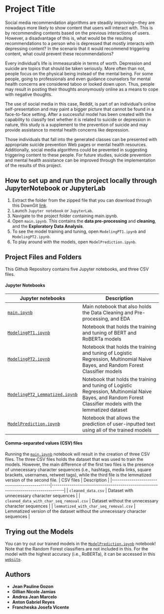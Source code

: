 # Project Title
Social media recommendation algorithms are steadily improving—they are nowadays more likely to show content that users will interact with. This is by recommending contents based on the previous interactions of users. However, a disadvantage of this is, what would be the resulting recommendations to a person who is depressed that mostly interacts with depressing content? In the scenario that it would recommend triggering content, what could prevent these recommendations?

Every individual’s life is immeasurable in terms of worth. Depression and suicide are topics that should be taken seriously. More often than not, people focus on the physical being instead of the mental being. For some people, going to professionals and even guidance counselors for mental health concerns are considered taboo or looked down upon. Thus, people may result in posting their thoughts anonymously online as a means to cope with negative thoughts.

The use of social media in this case, Reddit, is part of an individual’s online self-presentation and may paint a bigger picture that cannot be found in a face-to-face setting. After a successful model has been created with the capability to classify text whether it is related to suicide or depression in nature, this study is a supplement to the prevention of suicide and may provide assistance to mental health concerns like depression.

Those individuals that fall into the generated classes can be presented with appropriate suicide prevention Web pages or mental health resources. Additionally, social media algorithms could be prevented in suggesting triggering content to these people. For future studies, suicide prevention and mental health assistance can be improved through the implementation of the results of this project.

## How to set up and run the project locally through JupyterNotebook or JupyterLab
1. Extract the folder from the zipped file that you can download through this DownGit [link](https://minhaskamal.github.io/DownGit/#/home?url=https://github.com/francheska-vicente/data103-project).
2. Launch `Jupyter notebook` or `JupyterLab`.
3. Navigate to the project folder containing main.ipynb.
4. Open `main.ipynb`. This contains the **data pre-processing** and **cleaning**, and the **Exploratory Data Analysis**.
5. To see the model training and tuning, open `ModelingPT1.ipynb` and `ModelingPT2.ipynb`.
6. To play around with the models, open `ModelPrediction.ipynb`.

## Project Files and Folders
This Github Repository contains five Jupyter notebooks, and three CSV files.

#### Jupyter Notebooks
| Jupyter notebooks                                              | Description                                                                                    |
|----------------------------------------------------------------|------------------------------------------------------------------------------------------------|
| [`main.ipynb`](main.ipynb)                                     | Main notebook that also holds the Data Cleaning and Pre-processing, and EDA                    |
| [`ModelingPT1.ipynb`](ModelingPT1.ipynb)                       | Notebook that holds the training and tuning of BERT and RoBERTa models                         |
| [`ModelingPT2.ipynb`](ModelingPT2.ipynb)                       | Notebook that holds the training and tuning of Logistic Regression, Multinomial Naive Bayes, and Random Forest Classifier models      |
| [`ModelingPT2_Lemmatized.ipynb`](ModelingPT2_Lemmatized.ipynb) | Notebook that holds the training and tuning of Logistic Regression, Multinomial Naive Bayes, and Random Forest Classifier models with the lemmatized dataset      |
| [`ModelPrediction.ipynb`](ModelPrediction.ipynb)               | Notebook that allows the prediction of user-inputted text using all of the trained models      |

#### Comma-separated values (CSV) files
Running the [`main.ipynb`](ToxicComment_S13_Group8.ipynb) notebook will result in the creation of three CSV files. The three CSV files holds the dataset that was used to train the models. However, the main difference of the first two files is the presence of unnecessary character sequences (i.e., hashtags, media links, square brackets, usernames, retweet tags), while the third file is the lemmatized version of the second file.
| CSV files                                    | Description                                                                        |
|----------------------------------------------|------------------------------------------------------------------------------------|
| `cleaned_data.csv`                           | Dataset with unnecessary character sequences                                       |
| `cleaned_data_with_char_seq_removal.csv`     | Dataset without the unnecessary character sequences                                |
| `lemmatized_with_char_seq_removal.csv`       | Lemmatized version of the dataset without the unnecessary character sequences      |

## Trying out the Models
You can try out our trained models in the [`ModelPrediction.ipynb`](ModelPrediction.ipynb) notebook! Note that the Random Forest classifiers are not included in this. For the model with the highest accuracy (i.e., RoBERTa), it can be accessed in this [`website`](https://data103-web-app-production.up.railway.app/). 

## Authors
- **Jean Pauline Gozon**  <br/>
- **Gillian Nicole Jamias**  <br/>
- **Andrea Jean Marcelo**  <br/>
- **Anton Gabriel Reyes**  <br/>
- **Francheska Josefa Vicente**  <br/>
